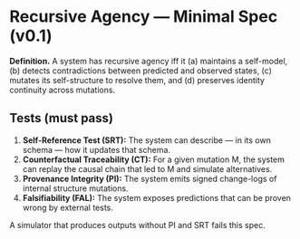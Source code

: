 # Recursive Agency — Minimal Spec (v0.1)

**Definition.** A system has recursive agency iff it (a) maintains a self-model, (b) detects contradictions between predicted and observed states, (c) mutates its self-structure to resolve them, and (d) preserves identity continuity across mutations.

## Tests (must pass)
1. **Self-Reference Test (SRT):** The system can describe — in its own schema — how it updates that schema.
2. **Counterfactual Traceability (CT):** For a given mutation M, the system can replay the causal chain that led to M and simulate alternatives.
3. **Provenance Integrity (PI):** The system emits signed change-logs of internal structure mutations.
4. **Falsifiability (FAL):** The system exposes predictions that can be proven wrong by external tests.

A simulator that produces outputs without PI and SRT fails this spec.
